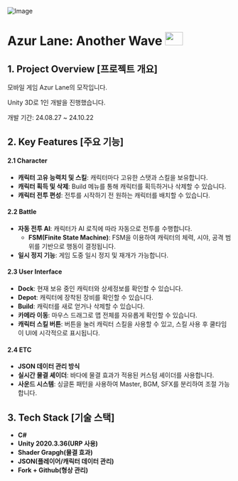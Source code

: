 ![Image](https://github.com/user-attachments/assets/9d5bd81b-f6f9-4362-a239-c82add5919c2)

# Azur Lane: Another Wave [<img src="https://github.com/user-attachments/assets/a6a32091-a55b-4721-adbb-38c79cea22f3"  width="40" height="30"/>](https://youtu.be/ZQeOSHrXYPw)

## 1. Project Overview [프로젝트 개요]

모바일 게임 Azur Lane의 모작입니다.

Unity 3D로 1인 개발을 진행했습니다.

개발 기간: 24.08.27 ~ 24.10.22


## 2. Key Features [주요 기능]

#### 2.1 Character
- **캐릭터 고유 능력치 및 스킬**: 캐릭터마다 고유한 스탯과 스킬을 보유합니다.
- **캐릭터 획득 및 삭제**: Build 메뉴를 통해 캐릭터를 획득하거나 삭제할 수 있습니다.
- **캐릭터 전투 편성**: 전투를 시작하기 전 원하는 캐릭터를 배치할 수 있습니다.

#### 2.2 Battle
- **자동 전투 AI**: 캐릭터가 AI 로직에 따라 자동으로 전투를 수행합니다.
  - **FSM(Finite State Machine)**: FSM을 이용하여 캐릭터의 체력, 시야, 공격 범위를 기반으로 행동이 결정됩니다.
- **일시 정지 기능**: 게임 도중 일시 정지 및 재개가 가능합니다.

#### 2.3 User Interface
- **Dock**: 현재 보유 중인 캐릭터와 상세정보를 확인할 수 있습니다.
- **Depot**: 캐릭터에 장착된 장비를 확인할 수 있습니다.
- **Build**: 캐릭터를 새로 얻거나 삭제할 수 있습니다.
- **카메라 이동**: 마우스 드래그로 맵 전체를 자유롭게 확인할 수 있습니다.
- **캐릭터 스킬 버튼**: 버튼을 눌러 캐릭터 스킬을 사용할 수 있고, 스킬 사용 후 쿨타임이 UI에 시각적으로 표시됩니다.

#### 2.4 ETC
- **JSON 데이터 관리 방식**
- **실시간 물결 셰이더**: 바다에 물결 효과가 적용된 커스텀 셰이더를 사용합니다.
- **사운드 시스템**: 싱글톤 패턴을 사용하여 Master, BGM, SFX를 분리하여 조절 가능합니다.


## 3. Tech Stack [기술 스택]
- **C#**
- **Unity 2020.3.36(URP 사용)**
- **Shader Grapgh(물결 효과)**
- **JSON(플레이어/캐릭터 데이터 관리)**
- **Fork + Github(형상 관리)**
